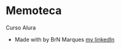 # Memoteca

 Curso Alura



* Made with by BrN Marques [my linkedIn](https://www.linkedin.com/in/brunomarques85/)
